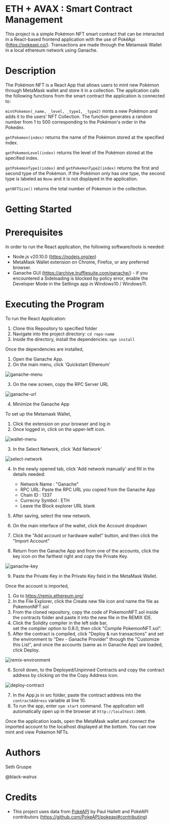 # ETH + AVAX : Smart Contract Management 

This project is a simple Pokémon NFT smart contract that can be interacted in a React-based frontend application with the use of PokéApi (https://pokeapi.co/). Transactions are made through the Metamask Wallet in a local ethereum network using Ganache. 

# Description
The Pokémon NFT is a React App that allows users to mint new Pokémon through MetaMask wallet and store it in a collection. The application calls the following functions from the smart contract the application is connected to: 

`mintPokemon(_name, _level, _type1, _type2)` mints a new Pokémon and adds it to the users' NFT Collection. The function generates a random number from 1 to 500 corresponding to the Pokémon's order in the Pokedex. 

`getPokemon(index)` returns the name of the Pokémon stored at the specified index. 

`getPokemonLevel(index)` returns the level of the Pokémon stored at the specified index. 

`getPokemonType1(index)` and `getPokemonType2(index)` returns the first and second type of the Pokémon. If the Pokémon only has one type, the second type is labeled as `None` and it is not displayed in the application. 

`getNFTSize()` returns the total number of Pokemon in the collection. 

# Getting Started

# Prerequisites 
In order to run the React application, the following software/tools is needed: 

- Node.js v20.10.0 (https://nodejs.org/en)
- MetaMask Wallet extension on Chrome, Firefox, or any preferred browser. 
- Ganache GUI (https://archive.trufflesuite.com/ganache/) - if you encountered a Sideloading is blocked by policy error, enable the Developer Mode in the Settings app in Windows10 / Windows11.

# Executing the Program
To run the React Application: 
1. Clone this Repository to specified folder 
2. Navigate into the project directory: `cd repo-name` 
3. Inside the directory, install the dependencies: `npm install`

Once the dependencies are installed, 
1. Open the Ganache App.
2. On the main menu, click 'Quickstart Ethereum'

![ganache-menu](./assets/ganache-menu.png)

3. On the new screen, copy the RPC Server URL

![ganache-url](./assets/ganache-url.png)

4. Minimize the Ganache App


To set up the Metamask Wallet, 

1. Click the extension on your browser and log in
2. Once logged in, click on the upper-left icon. 


![wallet-menu](./assets/wallet-menu.png)

3. In the Select Network, click 'Add Network'

![select-network](./assets/wallet-select-network.png)

4. In the newly opened tab, click 'Add network manually' and fill in the details needed:
    - Network Name : "Ganache"
    - RPC URL: Paste the RPC URL you copied from the Ganache App 
    - Chain ID : 1337
    - Currecny Symbol : ETH
    - Leave the Block explorer URL blank


5. After saving, select the new network. 
6. On the main interface of the wallet, click the Account dropdown 
7. Click the "Add account or hardware wallet" button, and then click the "Import Account"
8. Return from the Ganache App and from one of the accounts, click the key icon on the farthest right and copy the Private Key. 

![ganache-key](./assets/ganache-key.png)

9. Paste the Private Key in the Private Key field in the MetaMask Wallet. 

Once the account is imported, 
1. Go to https://remix.ethereum.org/ 
2. In the File Explorer, click the Create new file icon 
and name the file as PokemonNFT.sol 
3. From the cloned repository, copy the code of PokemonNFT.sol inside the contracts folder and paste it into the new file in the REMIX IDE. 
4. Click the Solidity compiler in the left side bar,  
set the compiler option to 0.8.0, then click "Compile PokemonNFT.sol". 
5. After the contract is compiled, click "Deploy & run transactions" and set the environment to "Dev - Ganache Provider" through the "Customize this List", and once the accounts (same as in Ganache App) are loaded, click Deploy.

![remix-environment](./assets/remix-environment.png)

6. Scroll down, to the Deployed/Unpinned Contracts and copy the contract address by clicking on the the Copy Address icon.

![deploy-contract](./assets/deploy-contract.png)

7. In the App.js in src folder, paste the contract address 
into the `contractAddress` variable at line 10. 
8. To run the app, enter `npm start` command. The application will automatically open up in the browser 
at `http://localhost:3000`. 

Once the application loads, open the MetaMask wallet and connect the imported account to the localhost displayed at the bottom. You can now mint and view Pokemon NFTs.
 
 # Authors 
 Seth Gruspe

@black-walrus

 # Credits 
 - This project uses data from [PokéAPI](https://pokeapi.co/) by Paul Hallett and PokéAPI contributors (https://github.com/PokeAPI/pokeapi#contributing)
